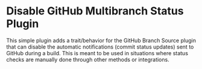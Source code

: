 # Disable GitHub Multibranch Status Plugin

This simple plugin adds a trait/behavior for the GitHub Branch Source plugin that can disable
the automatic notifications (commit status updates) sent to GitHub during a build.  This is meant
to be used in situations where status checks are manually done through other methods or
integrations.